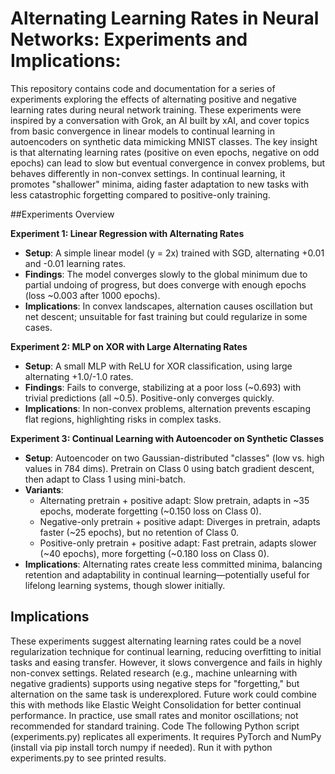 # Alternating Learning Rates in Neural Networks: Experiments and Implications:
This repository contains code and documentation for a series of experiments exploring the effects of alternating positive and negative learning rates during neural network training. These experiments were inspired by a conversation with Grok, an AI built by xAI, and cover topics from basic convergence in linear models to continual learning in autoencoders on synthetic data mimicking MNIST classes.
The key insight is that alternating learning rates (positive on even epochs, negative on odd epochs) can lead to slow but eventual convergence in convex problems, but behaves differently in non-convex settings. In continual learning, it promotes "shallower" minima, aiding faster adaptation to new tasks with less catastrophic forgetting compared to positive-only training.

##Experiments Overview

**Experiment 1: Linear Regression with Alternating Rates**
- **Setup**: A simple linear model (y = 2x) trained with SGD, alternating +0.01 and -0.01 learning rates.
- **Findings**: The model converges slowly to the global minimum due to partial undoing of progress, but does converge with enough epochs (loss ~0.003 after 1000 epochs).
- **Implications**: In convex landscapes, alternation causes oscillation but net descent; unsuitable for fast training but could regularize in some cases.

**Experiment 2: MLP on XOR with Large Alternating Rates**
- **Setup**: A small MLP with ReLU for XOR classification, using large alternating +1.0/-1.0 rates.
- **Findings**: Fails to converge, stabilizing at a poor loss (~0.693) with trivial predictions (all ~0.5). Positive-only converges quickly.
- **Implications**: In non-convex problems, alternation prevents escaping flat regions, highlighting risks in complex tasks.

**Experiment 3: Continual Learning with Autoencoder on Synthetic Classes**
- **Setup**: Autoencoder on two Gaussian-distributed "classes" (low vs. high values in 784 dims). Pretrain on Class 0 using batch gradient descent, then adapt to Class 1 using mini-batch.
- **Variants**:
  - Alternating pretrain + positive adapt: Slow pretrain, adapts in ~35 epochs, moderate forgetting (~0.150 loss on Class 0).
  - Negative-only pretrain + positive adapt: Diverges in pretrain, adapts faster (~25 epochs), but no retention of Class 0.
  - Positive-only pretrain + positive adapt: Fast pretrain, adapts slower (~40 epochs), more forgetting (~0.180 loss on Class 0).
- **Implications**: Alternating rates create less committed minima, balancing retention and adaptability in continual learning—potentially useful for lifelong learning systems, though slower initially.

## Implications
These experiments suggest alternating learning rates could be a novel regularization technique for continual learning, reducing overfitting to initial tasks and easing transfer. However, it slows convergence and fails in highly non-convex settings. Related research (e.g., machine unlearning with negative gradients) supports using negative steps for "forgetting," but alternation on the same task is underexplored. Future work could combine this with methods like Elastic Weight Consolidation for better continual performance. In practice, use small rates and monitor oscillations; not recommended for standard training.
Code
The following Python script (experiments.py) replicates all experiments. It requires PyTorch and NumPy (install via pip install torch numpy if needed). Run it with python experiments.py to see printed results.
